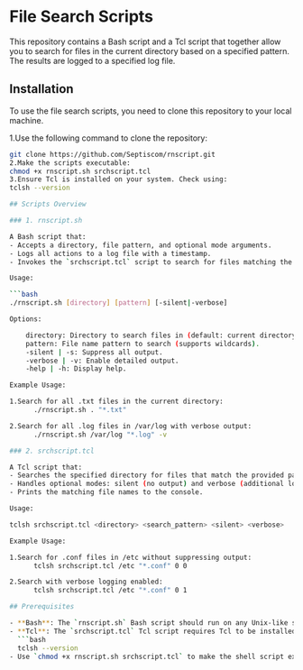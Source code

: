 # File Search Scripts

This repository contains a Bash script and a Tcl script that together allow you to search for files in the current directory based on a specified pattern. The results are logged to a specified log file.

## Installation

To use the file search scripts, you need to clone this repository to your local machine.

1.Use the following command to clone the repository:
```bash
git clone https://github.com/Septiscom/rnscript.git
2.Make the scripts executable:
chmod +x rnscript.sh srchscript.tcl
3.Ensure Tcl is installed on your system. Check using:
tclsh --version

## Scripts Overview

### 1. rnscript.sh

A Bash script that:
- Accepts a directory, file pattern, and optional mode arguments.
- Logs all actions to a log file with a timestamp.
- Invokes the `srchscript.tcl` script to search for files matching the provided pattern in the specified directory.

Usage:

```bash
./rnscript.sh [directory] [pattern] [-silent|-verbose]

Options:

    directory: Directory to search files in (default: current directory).
    pattern: File name pattern to search (supports wildcards).
    -silent | -s: Suppress all output.
    -verbose | -v: Enable detailed output.
    -help | -h: Display help.

Example Usage:

1.Search for all .txt files in the current directory:
      ./rnscript.sh . "*.txt"

2.Search for all .log files in /var/log with verbose output:
      ./rnscript.sh /var/log "*.log" -v

### 2. srchscript.tcl

A Tcl script that:
- Searches the specified directory for files that match the provided pattern.
- Handles optional modes: silent (no output) and verbose (additional logging).
- Prints the matching file names to the console.

Usage:

tclsh srchscript.tcl <directory> <search_pattern> <silent> <verbose>

Example Usage:

1.Search for .conf files in /etc without suppressing output:
      tclsh srchscript.tcl /etc "*.conf" 0 0

2.Search with verbose logging enabled:
      tclsh srchscript.tcl /etc "*.conf" 0 1

## Prerequisites

- **Bash**: The `rnscript.sh` Bash script should run on any Unix-like system that supports Bash.
- **Tcl**: The `srchscript.tcl` Tcl script requires Tcl to be installed. You can check if Tcl is installed with the command:
  ```bash
  tclsh --version
- Use `chmod +x rnscript.sh srchscript.tcl` to make the shell script executable.
